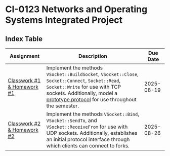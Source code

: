 # CI-0123 Networks and Operating Systems Integrated Project

## Index Table

| Assignment | Description | Due Date |
|---|---|---|
| [Classwork #1 & Homework #1](./classwork/01:20250812/) | Implement the methods `VSocket::BuildSocket`, `VSocket::Close`, `Socket::Connect`, `Socket::Read`, `Socket::Write` for use with TCP sockets. Additionally, model a [prototype protocol](./classwork/01:20250812/protocol.md) for use throughout the semester. | 2025-08-19 |
| [Classwork #2 & Homework #2](./classwork/02:20250819/) | Implement the methods `VSocket::Bind`, `VSocket::SendTo`, and `VSocket::ReceiveFrom` for use with UDP sockets. Additionally, establishes an initial protocol interface through which clients can connect to forks. | 2025-08-26 |
